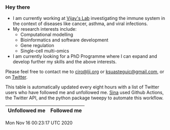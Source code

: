 ### Hey there

- I am currently working at [Vijay's Lab](https://github.com/vijaybioinfo) investigating the immune system in the context of diseases like cancer, asthma, and viral infections.
- My research interests include:
  + Computational modelling
  + Bioinformatics and software development
  + Gene regulation
  + Single-cell multi-omics
- I am currently looking for a PhD Programme where I can expand and develop further my skills and the above interests.

Please feel free to contact me to ciro@lji.org or ksuasteguic@gmail.com, or on [Twitter](https://twitter.com/cramsuig).

This table is automatically updated every eight hours with a list of Twitter users who have followed me and unfollowed me. [Sina](https://github.com/sbooeshaghi) used Github Actions, the Twitter API, and the python package tweepy to automate this workflow.

| Unfollowed me |  Followed me |
| --- | --- |
Mon Nov 16 00:23:17 UTC 2020
